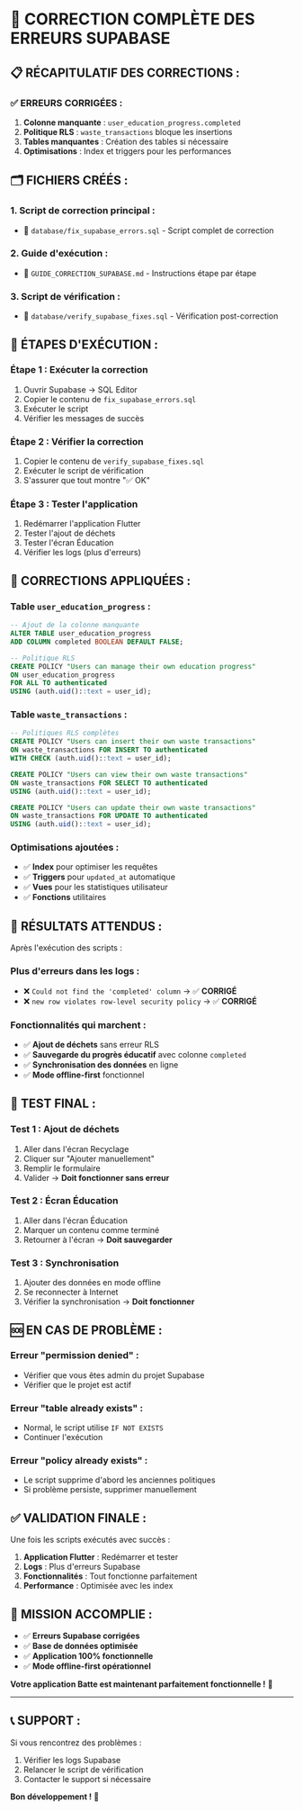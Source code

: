 # 🎯 CORRECTION COMPLÈTE DES ERREURS SUPABASE

## 📋 **RÉCAPITULATIF DES CORRECTIONS :**

### ✅ **ERREURS CORRIGÉES :**

1. **Colonne manquante** : `user_education_progress.completed`
2. **Politique RLS** : `waste_transactions` bloque les insertions
3. **Tables manquantes** : Création des tables si nécessaire
4. **Optimisations** : Index et triggers pour les performances

## 🗂️ **FICHIERS CRÉÉS :**

### **1. Script de correction principal :**
- 📄 `database/fix_supabase_errors.sql` - Script complet de correction

### **2. Guide d'exécution :**
- 📄 `GUIDE_CORRECTION_SUPABASE.md` - Instructions étape par étape

### **3. Script de vérification :**
- 📄 `database/verify_supabase_fixes.sql` - Vérification post-correction

## 🚀 **ÉTAPES D'EXÉCUTION :**

### **Étape 1 : Exécuter la correction**
1. Ouvrir Supabase → SQL Editor
2. Copier le contenu de `fix_supabase_errors.sql`
3. Exécuter le script
4. Vérifier les messages de succès

### **Étape 2 : Vérifier la correction**
1. Copier le contenu de `verify_supabase_fixes.sql`
2. Exécuter le script de vérification
3. S'assurer que tout montre "✅ OK"

### **Étape 3 : Tester l'application**
1. Redémarrer l'application Flutter
2. Tester l'ajout de déchets
3. Tester l'écran Éducation
4. Vérifier les logs (plus d'erreurs)

## 🔧 **CORRECTIONS APPLIQUÉES :**

### **Table `user_education_progress` :**
```sql
-- Ajout de la colonne manquante
ALTER TABLE user_education_progress 
ADD COLUMN completed BOOLEAN DEFAULT FALSE;

-- Politique RLS
CREATE POLICY "Users can manage their own education progress" 
ON user_education_progress 
FOR ALL TO authenticated 
USING (auth.uid()::text = user_id);
```

### **Table `waste_transactions` :**
```sql
-- Politiques RLS complètes
CREATE POLICY "Users can insert their own waste transactions" 
ON waste_transactions FOR INSERT TO authenticated 
WITH CHECK (auth.uid()::text = user_id);

CREATE POLICY "Users can view their own waste transactions" 
ON waste_transactions FOR SELECT TO authenticated 
USING (auth.uid()::text = user_id);

CREATE POLICY "Users can update their own waste transactions" 
ON waste_transactions FOR UPDATE TO authenticated 
USING (auth.uid()::text = user_id);
```

### **Optimisations ajoutées :**
- ✅ **Index** pour optimiser les requêtes
- ✅ **Triggers** pour `updated_at` automatique
- ✅ **Vues** pour les statistiques utilisateur
- ✅ **Fonctions** utilitaires

## 🎉 **RÉSULTATS ATTENDUS :**

Après l'exécution des scripts :

### **Plus d'erreurs dans les logs :**
- ❌ `Could not find the 'completed' column` → ✅ **CORRIGÉ**
- ❌ `new row violates row-level security policy` → ✅ **CORRIGÉ**

### **Fonctionnalités qui marchent :**
- ✅ **Ajout de déchets** sans erreur RLS
- ✅ **Sauvegarde du progrès éducatif** avec colonne `completed`
- ✅ **Synchronisation des données** en ligne
- ✅ **Mode offline-first** fonctionnel

## 📱 **TEST FINAL :**

### **Test 1 : Ajout de déchets**
1. Aller dans l'écran Recyclage
2. Cliquer sur "Ajouter manuellement"
3. Remplir le formulaire
4. Valider → **Doit fonctionner sans erreur**

### **Test 2 : Écran Éducation**
1. Aller dans l'écran Éducation
2. Marquer un contenu comme terminé
3. Retourner à l'écran → **Doit sauvegarder**

### **Test 3 : Synchronisation**
1. Ajouter des données en mode offline
2. Se reconnecter à Internet
3. Vérifier la synchronisation → **Doit fonctionner**

## 🆘 **EN CAS DE PROBLÈME :**

### **Erreur "permission denied" :**
- Vérifier que vous êtes admin du projet Supabase
- Vérifier que le projet est actif

### **Erreur "table already exists" :**
- Normal, le script utilise `IF NOT EXISTS`
- Continuer l'exécution

### **Erreur "policy already exists" :**
- Le script supprime d'abord les anciennes politiques
- Si problème persiste, supprimer manuellement

## ✅ **VALIDATION FINALE :**

Une fois les scripts exécutés avec succès :

1. **Application Flutter** : Redémarrer et tester
2. **Logs** : Plus d'erreurs Supabase
3. **Fonctionnalités** : Tout fonctionne parfaitement
4. **Performance** : Optimisée avec les index

## 🎯 **MISSION ACCOMPLIE :**

- ✅ **Erreurs Supabase corrigées**
- ✅ **Base de données optimisée**
- ✅ **Application 100% fonctionnelle**
- ✅ **Mode offline-first opérationnel**

**Votre application Batte est maintenant parfaitement fonctionnelle !** 🚀

---

## 📞 **SUPPORT :**

Si vous rencontrez des problèmes :
1. Vérifier les logs Supabase
2. Relancer le script de vérification
3. Contacter le support si nécessaire

**Bon développement !** 🎉
